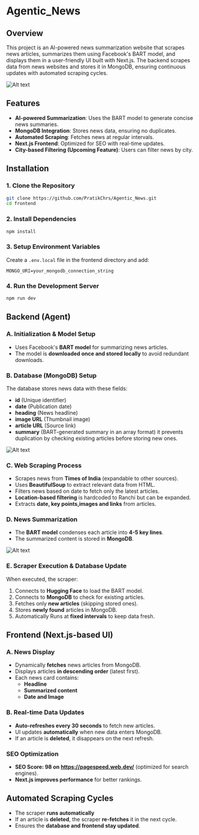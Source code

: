 # Agentic_News

## Overview
This project is an AI-powered news summarization website that scrapes news articles, summarizes them using Facebook's BART model, and displays them in a user-friendly UI built with Next.js. The backend scrapes data from news websites and stores it in MongoDB, ensuring continuous updates with automated scraping cycles.

![Alt text](https://github.com/PratikChrs/Agentic_News/blob/c3c2d889e96065b60a7c170f3bcbe8f90f235f9f/Frontend/Screenshot%202025-02-24%20224655.png)

## Features
- **AI-powered Summarization**: Uses the BART model to generate concise news summaries.
- **MongoDB Integration**: Stores news data, ensuring no duplicates.
- **Automated Scraping**: Fetches news at regular intervals.
- **Next.js Frontend**: Optimized for SEO with real-time updates.
- **City-based Filtering (Upcoming Feature)**: Users can filter news by city.

## Installation

### 1. Clone the Repository
```sh
git clone https://github.com/PratikChrs/Agentic_News.git
cd frontend
```

### 2. Install Dependencies
```sh
npm install
```

### 3. Setup Environment Variables
Create a `.env.local` file in the frontend directory and add:
```env
MONGO_URI=your_mongodb_connection_string
```

### 4. Run the Development Server
```sh
npm run dev
```

## Backend (Agent)

### A. Initialization & Model Setup
- Uses Facebook's **BART model** for summarizing news articles.
- The model is **downloaded once and stored locally** to avoid redundant downloads.

### B. Database (MongoDB) Setup
The database stores news data with these fields:
- **id** (Unique identifier)
- **date** (Publication date)
- **heading** (News headline)
- **image URL** (Thumbnail image)
- **article URL** (Source link)
- **summary** (BART-generated summary in an array format)
it prevents duplication by checking existing articles before storing new ones.

![Alt text](https://github.com/PratikChrs/Agentic_News/blob/c3c2d889e96065b60a7c170f3bcbe8f90f235f9f/Frontend/Screenshot%202025-02-24%20224458.png)

### C. Web Scraping Process
- Scrapes news from **Times of India** (expandable to other sources).
- Uses **BeautifulSoup** to extract relevant data from HTML.
- Filters news based on date to fetch only the latest articles.
- **Location-based filtering** is hardcoded to Ranchi but can be expanded.
- Extracts **date, key points,images and links** from articles.

### D. News Summarization
- The **BART model** condenses each article into **4-5 key lines**.
- The summarized content is stored in **MongoDB**.

![Alt text](https://github.com/PratikChrs/Agentic_News/blob/c3c2d889e96065b60a7c170f3bcbe8f90f235f9f/Frontend/Screenshot%20(28).png)

### E. Scraper Execution & Database Update
When executed, the scraper:
1. Connects to **Hugging Face** to load the BART model.
2. Connects to **MongoDB** to check for existing articles.
3. Fetches only **new articles** (skipping stored ones).
4. Stores **newly found** articles in MongoDB.
5. Automatically Runs at **fixed intervals** to keep data fresh.

## Frontend (Next.js-based UI)

### A. News Display
- Dynamically **fetches** news articles from MongoDB.
- Displays articles **in descending order** (latest first).
- Each news card contains:
  - **Headline**
  - **Summarized content**
  - **Date and Image**

### B. Real-time Data Updates
- **Auto-refreshes every 30 seconds** to fetch new articles.
- UI updates **automatically** when new data enters MongoDB.
- If an article is **deleted**, it disappears on the next refresh.


### SEO Optimization
- **SEO Score: 98 on https://pagespeed.web.dev/** (optimized for search engines).
- **Next.js improves performance** for better rankings.

## Automated Scraping Cycles
- The scraper **runs automatically** 
- If an article is **deleted**, the scraper **re-fetches** it in the next cycle.
- Ensures the **database and frontend stay updated**.


